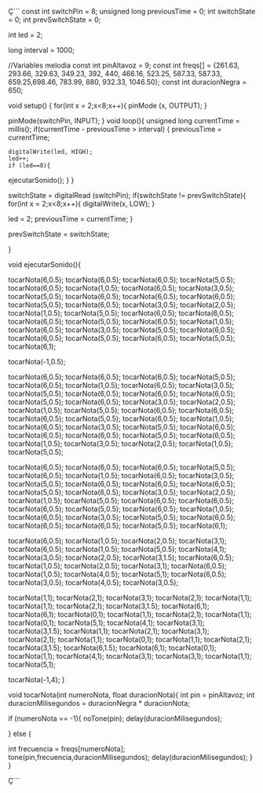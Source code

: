 Ç```
const int switchPin = 8;
unsigned long previousTime = 0; 
int switchState = 0;
int prevSwitchState = 0;


int led = 2;

long interval = 1000;

//Variables melodia
const int pinAltavoz = 9;
const int freqs[] = {261.63, 293.66, 329.63, 349.23, 392, 440, 466.16, 523.25, 587.33, 587.33, 659.25,698.46, 783.99, 880, 932.33, 1046.50};
const int duracionNegra = 650;


void setup() {
   for(int x = 2;x<8;x++){
     pinMode (x, OUTPUT);
  }

  pinMode(switchPin, INPUT);
}
void loop(){
  unsigned long currentTime = millis();
  if(currentTime - previousTime > interval) {
    previousTime = currentTime;

    digitalWrite(led, HIGH);
    led++;
    if (led==8){
  ejecutarSonido();
 }
  }

 switchState = digitalRead (switchPin);
if(switchState != prevSwitchState){
  for(int x = 2;x<8;x++){
    digitalWrite(x, LOW);
  }

  led = 2;
  previousTime = currentTime;
}

 prevSwitchState = switchState;

 

}
 
void ejecutarSonido(){

  tocarNota(6,0.5);
  tocarNota(6,0.5);
  tocarNota(6,0.5);
  tocarNota(5,0.5);
  tocarNota(6,0.5);
  tocarNota(1,0.5);
  tocarNota(6,0.5);
  tocarNota(3,0.5);
  tocarNota(5,0.5);
  tocarNota(6,0.5);
  tocarNota(6,0.5);
  tocarNota(6,0.5);
  tocarNota(5,0.5);
  tocarNota(6,0.5);
  tocarNota(3,0.5);
  tocarNota(2,0.5);
  tocarNota(1,0.5);
  tocarNota(5,0.5);
  tocarNota(6,0.5);
  tocarNota(6,0.5);
  tocarNota(6,0.5);
  tocarNota(5,0.5);
  tocarNota(6,0.5);
  tocarNota(1,0.5);
  tocarNota(6,0.5);
  tocarNota(3,0.5);
  tocarNota(5,0.5);
  tocarNota(6,0.5);
  tocarNota(6,0.5);
  tocarNota(5,0.5);
  tocarNota(6,0.5);
  tocarNota(5,0.5);
  tocarNota(6,1);
  
  tocarNota(-1,0.5);

  tocarNota(6,0.5);
  tocarNota(6,0.5);
  tocarNota(6,0.5);
  tocarNota(5,0.5);
  tocarNota(6,0.5);
  tocarNota(1,0.5);
  tocarNota(6,0.5);
  tocarNota(3,0.5);
  tocarNota(5,0.5);
  tocarNota(6,0.5);
  tocarNota(6,0.5);
  tocarNota(6,0.5);
  tocarNota(5,0.5);
  tocarNota(6,0.5);
  tocarNota(3,0.5);
  tocarNota(2,0.5);
  tocarNota(1,0.5);
  tocarNota(5,0.5);
  tocarNota(6,0.5);
  tocarNota(6,0.5);
  tocarNota(6,0.5);
  tocarNota(5,0.5);
  tocarNota(6,0.5);
  tocarNota(1,0.5);
  tocarNota(6,0.5);
  tocarNota(3,0.5);
  tocarNota(5,0.5);
  tocarNota(6,0.5);
  tocarNota(6,0.5);
  tocarNota(6,0.5);
  tocarNota(5,0.5);
  tocarNota(6,0.5);
  tocarNota(1,0.5);
  tocarNota(3,0.5);
  tocarNota(2,0.5);
  tocarNota(1,0.5);
  tocarNota(5,0.5);
  
  tocarNota(6,0.5);
  tocarNota(6,0.5);
  tocarNota(6,0.5);
  tocarNota(5,0.5);
  tocarNota(6,0.5);
  tocarNota(1,0.5);
  tocarNota(6,0.5);
  tocarNota(3,0.5);
  tocarNota(5,0.5);
  tocarNota(6,0.5);
  tocarNota(6,0.5);
  tocarNota(6,0.5);
  tocarNota(5,0.5);
  tocarNota(6,0.5);
  tocarNota(3,0.5);
  tocarNota(2,0.5);
  tocarNota(1,0.5);
  tocarNota(5,0.5);
  tocarNota(6,0.5);
  tocarNota(6,0.5);
  tocarNota(6,0.5);
  tocarNota(5,0.5);
  tocarNota(6,0.5);
  tocarNota(1,0.5);
  tocarNota(6,0.5);
  tocarNota(3,0.5);
  tocarNota(5,0.5);
  tocarNota(6,0.5);
  tocarNota(6,0.5);
  tocarNota(6,0.5);
  tocarNota(5,0.5);
  tocarNota(6,1);

  tocarNota(6,0.5);
  tocarNota(1,0.5);
  tocarNota(2,0.5);
  tocarNota(3,1);
  tocarNota(6,0.5);
  tocarNota(1,0.5);
  tocarNota(5,0.5);
  tocarNota(4,1);
  tocarNota(3,0.5);
  tocarNota(2,0.5);
  tocarNota(3,1.5);
  tocarNota(6,0.5);
  tocarNota(1,0.5);
  tocarNota(2,0.5);
  tocarNota(3,1);
  tocarNota(6,0.5);
  tocarNota(1,0.5);
  tocarNota(4,0.5);
  tocarNota(5,1);
  tocarNota(6,0.5);
  tocarNota(3,0.5);
  tocarNota(4,0.5);
  tocarNota(3,0.5);

  tocarNota(1,1);
  tocarNota(2,1);
  tocarNota(3,1);
  tocarNota(2,1);
  tocarNota(1,1);
  tocarNota(1,1);
  tocarNota(2,1);
  tocarNota(3,1.5);
  tocarNota(6,1);
  tocarNota(6,1);
  tocarNota(0,1);
  tocarNota(1,1);
  tocarNota(2,1);
  tocarNota(1,1);
  tocarNota(0,1);
  tocarNota(5,1);
  tocarNota(4,1);
  tocarNota(3,1);
  tocarNota(3,1.5);
  tocarNota(1,1);
  tocarNota(2,1);
  tocarNota(3,1);
  tocarNota(2,1);
  tocarNota(1,1);
  tocarNota(0,1);
  tocarNota(1,1);
  tocarNota(2,1);
  tocarNota(3,1.5);
  tocarNota(6,1.5);
  tocarNota(6,1);
  tocarNota(0,1);
  tocarNota(1,1);
  tocarNota(4,1);
  tocarNota(3,1);
  tocarNota(3,1);
  tocarNota(1,1);
  tocarNota(5,1);
  


  
  tocarNota(-1,4);
}

void tocarNota(int numeroNota, float duracionNota){
  int pin = pinAltavoz;
  int duracionMilisegundos = duracionNegra * duracionNota;
  
  if (numeroNota == -1){
    noTone(pin);
    delay(duracionMilisegundos);
    
  }
  else { 
   
  int frecuencia = freqs[numeroNota];
  tone(pin,frecuencia,duracionMilisegundos);
  delay(duracionMilisegundos);
  }
}


Ç```
